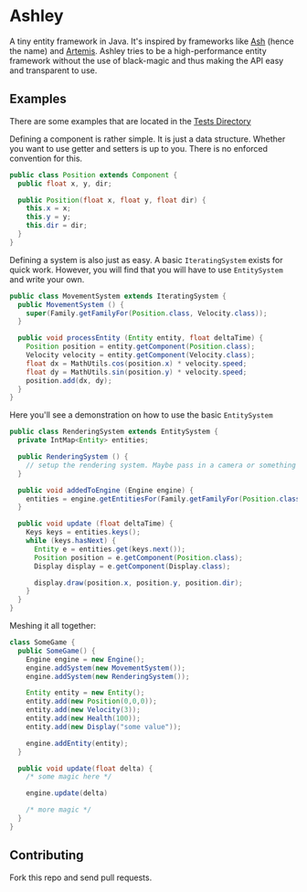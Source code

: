 # Ashley

A tiny entity framework in Java. It's inspired by frameworks like
[Ash](http://www.ashframework.org/) (hence the name) and
[Artemis](http://gamadu.com/artemis/). Ashley tries to be a high-performance
entity framework  without the use of black-magic and thus making the API easy
and transparent to use.

## Examples

There are some examples that are located in the
[Tests Directory](ashley-tests/src/ashley/tests)

Defining a component is rather simple. It is just a data structure. Whether you
want to use getter and setters is up to you. There is no enforced convention for
this.

```java
public class Position extends Component {
  public float x, y, dir;

  public Position(float x, float y, float dir) {
    this.x = x;
    this.y = y;
    this.dir = dir;
  }
}
```

Defining a system is also just as easy. A basic `IteratingSystem` exists for
quick work. However, you will find that you will have to use `EntitySystem` and
write your own.

```java
public class MovementSystem extends IteratingSystem {
  public MovementSystem () {
    super(Family.getFamilyFor(Position.class, Velocity.class));
  }

  public void processEntity (Entity entity, float deltaTime) {
    Position position = entity.getComponent(Position.class);
    Velocity velocity = entity.getComponent(Velocity.class);
    float dx = MathUtils.cos(position.x) * velocity.speed;
    float dy = MathUtils.sin(position.y) * velocity.speed;
    position.add(dx, dy);
  }
}
```

Here you'll see a demonstration on how to use the basic `EntitySystem`

```java
public class RenderingSystem extends EntitySystem {
  private IntMap<Entity> entities;

  public RenderingSystem () {
    // setup the rendering system. Maybe pass in a camera or something
  }

  public void addedToEngine (Engine engine) {
    entities = engine.getEntitiesFor(Family.getFamilyFor(Position.class, Display.class));
  }

  public void update (float deltaTime) {
    Keys keys = entities.keys();
    while (keys.hasNext) {
      Entity e = entities.get(keys.next());
      Position position = e.getComponent(Position.class);
      Display display = e.getComponent(Display.class);

      display.draw(position.x, position.y, position.dir);
    }
  }
}
```

Meshing it all together:

```java
class SomeGame {
  public SomeGame() {
    Engine engine = new Engine();
    engine.addSystem(new MovementSystem());
    engine.addSystem(new RenderingSystem());

    Entity entity = new Entity();
    entity.add(new Position(0,0,0));
    entity.add(new Velocity(3));
    entity.add(new Health(100));
    entity.add(new Display("some value"));

    engine.addEntity(entity);
  }

  public void update(float delta) {
    /* some magic here */

    engine.update(delta)

    /* more magic */
  }
}
```

## Contributing

Fork this repo and send pull requests.
